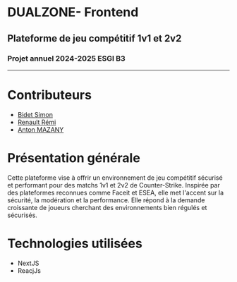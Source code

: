 # DUALZONE- Frontend
## Plateforme de jeu compétitif 1v1 et 2v2
### Projet annuel 2024-2025 ESGI B3 

---

# Contributeurs

- [Bidet Simon](https://github.com/SimonLou-Dev)
- [Renault Rémi](https://github.com/gruv0o)
- [Anton MAZANY](https://github.com/ManMazFR)

# Présentation générale

Cette plateforme vise à offrir un environnement de jeu compétitif sécurisé et performant pour des matchs 1v1 et 2v2 de Counter-Strike. Inspirée par des plateformes reconnues comme Faceit et ESEA, elle met l'accent sur la sécurité, la modération et la performance. Elle répond à la demande croissante de joueurs cherchant des environnements bien régulés et sécurisés.


# Technologies utilisées


- NextJS
- ReacjJs



